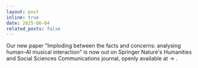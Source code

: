 ```yaml
---
layout: post
inline: true
date: 2025-06-04
related_posts: false
---
```


Our new paper "Imploding between the facts and concerns: analysing human–AI musical interaction" is now out on Springer Nature's Humanities and Social Sciences Communications journal, openly available at -> [<i class="fa-solid fa-newspaper"></i>](https://www.nature.com/articles/s41599-025-04533-4).